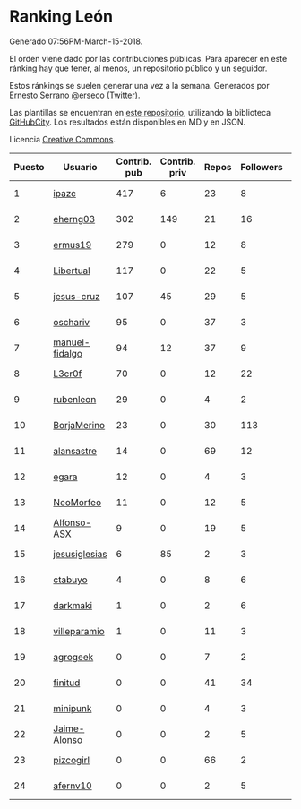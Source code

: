 # Ranking León

Generado 07:56PM-March-15-2018.

El orden viene dado por las contribuciones públicas. Para aparecer en este ránking hay que tener, al menos, un repositorio público y un seguidor.

Estos ránkings se suelen generar una vez a la semana. Generados por [Ernesto Serrano @erseco](https://github.com/erseco/) [(Twitter)](https://twitter.com/erseco).

Las plantillas se encuentran en [este repositorio](https://github.com/iblancasa/GH-Spanish-Ranking), utilizando la biblioteca [GitHubCity](https://github.com/iblancasa/GitHubCity). Los resultados están disponibles en MD y en JSON.

Licencia [Creative Commons](https://creativecommons.org/licenses/by/4.0/).

| Puesto   |  Usuario  | Contrib. pub | Contrib. priv |Repos| Followers | Desde |  Avatar  |
|----------|-----------|--------------|---------------|-----|-----------|-------|----------|
|1|[ipazc](https://github.com/ipazc)|417|6|23|8|2014-03-03|![ipazc](https://avatars0.githubusercontent.com/u/6841743)|
|2|[eherng03](https://github.com/eherng03)|302|149|21|16|2016-03-03|![eherng03](https://avatars1.githubusercontent.com/u/17623621)|
|3|[ermus19](https://github.com/ermus19)|279|0|12|8|2012-12-14|![ermus19](https://avatars3.githubusercontent.com/u/3046446)|
|4|[Libertual](https://github.com/Libertual)|117|0|22|5|2014-11-17|![Libertual](https://avatars1.githubusercontent.com/u/9809302)|
|5|[jesus-cruz](https://github.com/jesus-cruz)|107|45|29|5|2016-03-04|![jesus-cruz](https://avatars2.githubusercontent.com/u/17657793)|
|6|[oschariv](https://github.com/oschariv)|95|0|37|3|2016-09-26|![oschariv](https://avatars1.githubusercontent.com/u/22443024)|
|7|[manuel-fidalgo](https://github.com/manuel-fidalgo)|94|12|37|9|2016-02-05|![manuel-fidalgo](https://avatars1.githubusercontent.com/u/17085524)|
|8|[L3cr0f](https://github.com/L3cr0f)|70|0|12|22|2016-02-25|![L3cr0f](https://avatars0.githubusercontent.com/u/17481756)|
|9|[rubenleon](https://github.com/rubenleon)|29|0|4|2|2017-06-08|![rubenleon](https://avatars3.githubusercontent.com/u/29290728)|
|10|[BorjaMerino](https://github.com/BorjaMerino)|23|0|30|113|2012-05-03|![BorjaMerino](https://avatars1.githubusercontent.com/u/1701534)|
|11|[alansastre](https://github.com/alansastre)|14|0|69|12|2013-12-02|![alansastre](https://avatars0.githubusercontent.com/u/6086933)|
|12|[egara](https://github.com/egara)|12|0|4|3|2015-08-07|![egara](https://avatars0.githubusercontent.com/u/13696843)|
|13|[NeoMorfeo](https://github.com/NeoMorfeo)|11|0|12|5|2013-03-04|![NeoMorfeo](https://avatars2.githubusercontent.com/u/3766333)|
|14|[Alfonso-ASX](https://github.com/Alfonso-ASX)|9|0|19|5|2012-01-11|![Alfonso-ASX](https://avatars2.githubusercontent.com/u/1320670)|
|15|[jesusiglesias](https://github.com/jesusiglesias)|6|85|2|3|2015-02-27|![jesusiglesias](https://avatars1.githubusercontent.com/u/11229430)|
|16|[ctabuyo](https://github.com/ctabuyo)|4|0|8|6|2015-08-12|![ctabuyo](https://avatars1.githubusercontent.com/u/13765677)|
|17|[darkmaki](https://github.com/darkmaki)|1|0|2|6|2014-12-01|![darkmaki](https://avatars0.githubusercontent.com/u/10024998)|
|18|[villeparamio](https://github.com/villeparamio)|1|0|11|3|2015-12-01|![villeparamio](https://avatars2.githubusercontent.com/u/16100827)|
|19|[agrogeek](https://github.com/agrogeek)|0|0|7|2|2009-04-01|![agrogeek](https://avatars0.githubusercontent.com/u/69480)|
|20|[finitud](https://github.com/finitud)|0|0|41|34|2010-02-24|![finitud](https://avatars2.githubusercontent.com/u/209716)|
|21|[minipunk](https://github.com/minipunk)|0|0|4|3|2012-09-20|![minipunk](https://avatars0.githubusercontent.com/u/2388305)|
|22|[Jaime-Alonso](https://github.com/Jaime-Alonso)|0|0|2|5|2014-01-28|![Jaime-Alonso](https://avatars2.githubusercontent.com/u/6524034)|
|23|[pizcogirl](https://github.com/pizcogirl)|0|0|66|2|2014-09-26|![pizcogirl](https://avatars2.githubusercontent.com/u/8928281)|
|24|[afernv10](https://github.com/afernv10)|0|0|2|5|2017-02-23|![afernv10](https://avatars0.githubusercontent.com/u/25979114)|
